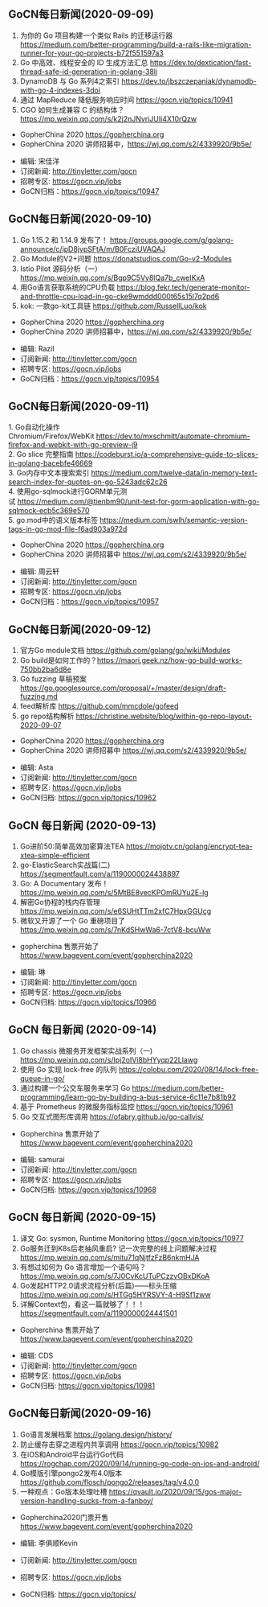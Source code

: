 ## GoCN每日新闻(2020-09-09)

1. 为你的 Go 项目构建一个类似 Rails 的迁移运行器 https://medium.com/better-programming/build-a-rails-like-migration-runner-for-your-go-projects-b72f551597a3
2. Go 中高效、线程安全的 ID 生成方法汇总 https://dev.to/dextication/fast-thread-safe-id-generation-in-golang-38li
3. DynamoDB 与 Go 系列4之索引 https://dev.to/jbszczepaniak/dynamodb-with-go-4-indexes-3doi
4. 通过 MapReduce 降低服务响应时间 https://gocn.vip/topics/10941
5. CGO 如何生成兼容 C 的结构体？ https://mp.weixin.qq.com/s/k2j2nJNvriJUIi4X10rQzw

* GopherChina 2020 https://gopherchina.org
* GopherChina 2020 讲师招募中，https://wj.qq.com/s2/4339920/9b5e/

- 编辑: 宋佳洋
- 订阅新闻: http://tinyletter.com/gocn
- 招聘专区: https://gocn.vip/jobs
- GoCN归档：https://gocn.vip/topics/10947


## GoCN每日新闻(2020-09-10)

1. Go 1.15.2 和 1.14.9 发布了！ https://groups.google.com/g/golang-announce/c/ipD8jvpSFtA/m/B0FcziUVAQAJ
2. Go Module的V2+问题 https://donatstudios.com/Go-v2-Modules
3. Istio Pilot 源码分析（一） https://mp.weixin.qq.com/s/Bgp9C5Vy8lQa7b_cweIKxA
4. 用Go语言获取系统的CPU负载 https://blog.fekr.tech/generate-monitor-and-throttle-cpu-load-in-go-cke9wmddd000t65s15l7q2pd6
5. kok: 一款go-kit工具链   https://github.com/RussellLuo/kok

* GopherChina 2020 https://gopherchina.org
* GopherChina 2020 讲师招募中，https://wj.qq.com/s2/4339920/9b5e/

- 编辑: Razil
- 订阅新闻: http://tinyletter.com/gocn
- 招聘专区: https://gocn.vip/jobs
- GoCN归档：https://gocn.vip/topics/10954

## GoCN每日新闻(2020-09-11)

1. Go自动化操作Chromium/Firefox/WebKit https://dev.to/mxschmitt/automate-chromium-firefox-and-webkit-with-go-preview-j9  
2. Go slice 完整指南 https://codeburst.io/a-comprehensive-guide-to-slices-in-golang-bacebfe46669  
3. Go内存中文本搜索索引 https://medium.com/twelve-data/in-memory-text-search-index-for-quotes-on-go-5243adc62c26  
4. 使用go-sqlmock进行GORM单元测试 https://medium.com/@tienbm90/unit-test-for-gorm-application-with-go-sqlmock-ecb5c369e570  
5. go.mod中的语义版本标签 https://medium.com/swlh/semantic-version-tags-in-go-mod-file-f6ad903a972d  

* GopherChina 2020 https://gopherchina.org  
* GopherChina 2020 讲师招募中 https://wj.qq.com/s2/4339920/9b5e/  

- 编辑: 周云轩  
- 订阅新闻: http://tinyletter.com/gocn  
- 招聘专区: https://gocn.vip/jobs  
- GoCN归档：https://gocn.vip/topics/10957  

## GoCN每日新闻(2020-09-12)

1. 官方Go module文档 https://github.com/golang/go/wiki/Modules
2. Go build是如何工作的？https://maori.geek.nz/how-go-build-works-750bb2ba6d8e
3. Go fuzzing 草稿预案  https://go.googlesource.com/proposal/+/master/design/draft-fuzzing.md
4. feed解析库 https://github.com/mmcdole/gofeed
5. go repo结构解析 https://christine.website/blog/within-go-repo-layout-2020-09-07

* GopherChina 2020 https://gopherchina.org  
* GopherChina 2020 讲师招募中 https://wj.qq.com/s2/4339920/9b5e/  

- 编辑: Asta
- 订阅新闻: http://tinyletter.com/gocn  
- 招聘专区: https://gocn.vip/jobs
- GoCN归档: https://gocn.vip/topics/10962

## GoCN 每日新闻 (2020-09-13)

1. Go进阶50:简单高效加密算法TEA https://mojotv.cn/golang/encrypt-tea-xtea-simple-efficient
2. go-ElasticSearch实战篇(二) https://segmentfault.com/a/1190000024438897
3. Go: A Documentary 发布！ https://mp.weixin.qq.com/s/5MtBE8vecKPOmRUYu2E-lg
4. 解密Go协程的栈内存管理 https://mp.weixin.qq.com/s/e6SUHtTTm2xfC7HpxGGUcg
5. 微软又开源了一个 Go 重磅项目了 https://mp.weixin.qq.com/s/7nKdSHwWa6-7ctV8-bcuWw

* gopherchina 售票开始了 https://www.bagevent.com/event/gopherchina2020

- 编辑: 琳 
- 订阅新闻: http://tinyletter.com/gocn
- 招聘专区: https://gocn.vip/jobs
- GoCN归档: https://gocn.vip/topics/10966

## GoCN 每日新闻 (2020-09-14)

1. Go chassis 微服务开发框架实战系列（一) https://mp.weixin.qq.com/s/Ipj2oIVi8bHYyqp22Llawg
2. 使用 Go 实现 lock-free 的队列 https://colobu.com/2020/08/14/lock-free-queue-in-go/
3. 通过构建一个公交车服务来学习 Go https://medium.com/better-programming/learn-go-by-building-a-bus-service-6c11e7b81b92
4. 基于 Prometheus 的微服务指标监控 https://gocn.vip/topics/10961
5. Go 交互式图形库调用 https://ofabry.github.io/go-callvis/

* Gopherchina 售票开始了 https://www.bagevent.com/event/gopherchina2020

- 编辑: samurai
- 订阅新闻: http://tinyletter.com/gocn
- 招聘专区: https://gocn.vip/jobs
- GoCN归档: https://gocn.vip/topics/10968

## GoCN 每日新闻 (2020-09-15)

1. 译文 Go: sysmon, Runtime Monitoring https://gocn.vip/topics/10977
2. Go服务迁到K8s后老抽风重启? 记一次完整的线上问题解决过程 https://mp.weixin.qq.com/s/mitu71qNjtfzFzB6nkmHJA
3. 有想过如何为 Go 语言增加一个语句吗？ https://mp.weixin.qq.com/s/7J0CvKcUTuPCzzvOBxDKoA
4. Go发起HTTP2.0请求流程分析(后篇)——标头压缩 https://mp.weixin.qq.com/s/HTGg5HYRSVY-4-H9Sf1zww
5. 详解Context包，看这一篇就够了！！！ https://segmentfault.com/a/1190000024441501

* Gopherchina 售票开始了 https://www.bagevent.com/event/gopherchina2020

- 编辑: CDS
- 订阅新闻: http://tinyletter.com/gocn
- 招聘专区: https://gocn.vip/jobs
- GoCN归档: https://gocn.vip/topics/10981

## GoCN每日新闻(2020-09-16)

1. Go语言发展档案 https://golang.design/history/
2. 防止缓存击穿之进程内共享调用 https://gocn.vip/topics/10982
3. 在iOS和Android平台运行Go代码 https://rogchap.com/2020/09/14/running-go-code-on-ios-and-android/
4. Go模版引擎pongo2发布4.0版本 https://github.com/flosch/pongo2/releases/tag/v4.0.0
5. 一种观点：Go版本处理吐槽 https://qvault.io/2020/09/15/gos-major-version-handling-sucks-from-a-fanboy/

* Gopherchina2020门票开售 https://www.bagevent.com/event/gopherchina2020

* 编辑: 李俱顺Kevin  
* 订阅新闻: http://tinyletter.com/gocn  
* 招聘专区: https://gocn.vip/jobs  
* GoCN归档: https://gocn.vip/topics/

